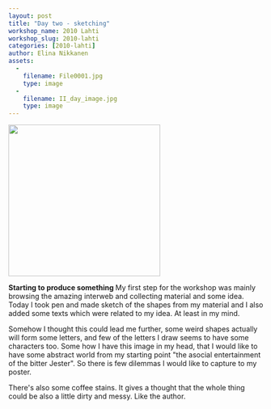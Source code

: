 ```yaml
---
layout: post
title: "Day two - sketching"
workshop_name: 2010 Lahti
workshop_slug: 2010-lahti
categories: [2010-lahti]
author: Elina Nikkanen
assets:
  -
    filename: File0001.jpg
    type: image
  -
    filename: II_day_image.jpg
    type: image
---
```

<a href="http://workshops.nodebox.net/2010/wp-content/uploads/II_day_image.jpg"><img class="alignnone size-medium wp-image-93" title="II_day_image" src="http://workshops.nodebox.net/2010/wp-content/uploads/II_day_image-300x300.jpg" alt="" width="300" height="300" /></a>

<strong>Starting to produce something
</strong>My first step for the workshop was mainly browsing the amazing interweb and collecting material and some idea. Today I took pen and made sketch of the shapes from my material and I also added some texts which were related to my idea. At least in my mind.

Somehow I thought this could lead me further, some weird shapes actually will form some letters, and few of the letters I draw seems to have some characters too. Some how I have this image in my head, that I would like to have some abstract world from my starting point "the asocial entertainment of the bitter Jester". So there is few dilemmas I would like to capture to my poster.

There's also some coffee stains. It gives a thought that the whole thing could be also a little dirty and messy. Like the author.
